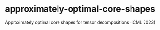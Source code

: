 # approximately-optimal-core-shapes
Approximately optimal core shapes for tensor decompositions (ICML 2023)
